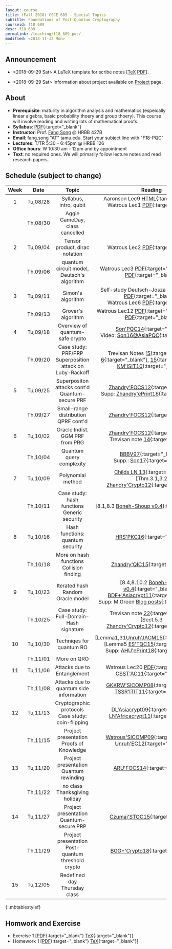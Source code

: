 ```yaml
---
layout: course
title: (Fall 2018) CSCE 689 - Special Topics 
subtitle: Foundations of Post-Quantum Cryptography
courseid: f18 689
desc: f18 689
permalink: /teaching/f18_689_pqc/
modified: <2018-11-12 Mon>
---
```


## Announcement
*  <2018-09-29 Sat> A LaTeX template for scribe notes
[[TeX]({{base}}/teaching/f18_689_pqc/f18_scribe.tex) [PDF]({{base}}/teaching/f18_689_pqc/f18_scribe.pdf)]. 

*  <2018-09-29 Sat> Information about project available on
[Project]({{base}}/teaching/f18_689_pqc/project/) page.

## About

*  **Prerequisite**: maturity in algorithm analysis and mathematics
   (espeically linear algebra, basic probability thoery and group
   thoery). This course will involve reading and writing lots of
   mathematical proofs. 
*  **Syllabus**:
   [PDF]({{base}}/teaching/f18_689_pqc/CSCE689_PQC_F18_syllabus.pdf){:target="_blank"} 
*  **Instructor**: Prof. [Fang Song]({{base}}/) @ HRBB 427B 
*  **Email**: fang.song "AT" tamu.edu. Start your subject line with "F18-PQC"
*  **Lectures**: T/TR 5:30 – 6:45pm @ HRBB 126
*  **Office hours**: W 10:30 am - 12pm and by appointment
*  **Text**: no required ones. We will primarily follow lecture notes
and read research papers. <!-- See the
**resource** [page]({{base}}/teaching/f18_689_pqc/resource/) for
useful materials. --> 


## Schedule (subject to change)

| Week | Date  | Topic | Reading |
|:-----:| :---------: |:----------:|:-----:|
|1| Tu,08/28  | Syllabus, intro, qubit |Aaronson Lec9 [HTML](http://www.scottaaronson.com/democritus/lec9.html){:target="_blank"} <br> Watrous Lec1 [PDF](https://cs.uwaterloo.ca/~watrous/CPSC519/LectureNotes/01.pdf){:target="_blank"} |
|| Th,08/30 | Aggie GameDay, class cancelled |
|2| Tu,09/04| Tensor product, dirac notation | Watrous Lec2 [PDF](https://cs.uwaterloo.ca/~watrous/CPSC519/LectureNotes/02.pdf){:target="_blank"}|
|| Th,09/06| quantum circuit model, Deutsch's algorithm| Watrous Lec3 [PDF](https://cs.uwaterloo.ca/~watrous/CPSC519/LectureNotes/03.pdf){:target="_blank"}, Lec4 [PDF](https://cs.uwaterloo.ca/~watrous/CPSC519/LectureNotes/04.pdf){:target="_blank"} |
|3| Tu,09/11| Simon's algorithm | Self-study Deutsch-Josza (Watrous Lec5 [PDF](https://cs.uwaterloo.ca/~watrous/CPSC519/LectureNotes/05.pdf){:target="_blank"}) <br>  Watrous Lec6 [PDF](https://cs.uwaterloo.ca/~watrous/CPSC519/LectureNotes/06.pdf){:target="_blank"}|
|| Th,09/13 | Grover's algorithm | Watrous Lec12 [PDF](https://cs.uwaterloo.ca/~watrous/CPSC519/LectureNotes/12.pdf){:target="_blank"}, Lec13 [PDF](https://cs.uwaterloo.ca/~watrous/CPSC519/LectureNotes/13.pdf){:target="_blank"} |
| 4 |Tu,09/18 | Overview of quantum-safe crypto | [Son'PQC14](https://eprint.iacr.org/2014/709){:target="_blank"} <br> Video: [Son16@AsiaPQC](https://www.youtube.com/watch?v=n39-FOmNh5g){:target="_blank"}|
|| Th,09/20| Case study: PRF/PRP <br> Superposition attack on Luby-Rackoff | Trevisan Notes [[5](https://people.eecs.berkeley.edu/~luca/cs276/lecture05.pdf){:target="_blank"}, [6](https://people.eecs.berkeley.edu/~luca/cs276/lecture06.pdf){:target="_blank"}, [15](https://people.eecs.berkeley.edu/~luca/cs276/lecture15.pdf){:target="_blank"}]<br> [KM'ISIT10](https://ieeexplore.ieee.org/stamp/stamp.jsp?arnumber=5513654){:target="_blank"} |
|5| Tu,09/25| Superpositon attacks cont'd <br> Quantum-secure PRF | [Zhandry'FOCS12](https://eprint.iacr.org/2012/182){:target="_blank"} <br> Supp: [Zhandry'ePrint16](https://eprint.iacr.org/2016/1076){:target="_blank"} | 
||Th,09/27| Small-range distribution <br> QPRF cont'd <br> | [Zhandry'FOCS12](https://eprint.iacr.org/2012/182){:target="_blank"} |
|6|Tu,10/02|Oracle Indist. <br> GGM PRF from PRG | [Zhandry'FOCS12](https://eprint.iacr.org/2012/182){:target="_blank"} <br> Trevisan note [14](https://people.eecs.berkeley.edu/~luca/cs276/lecture14.pdf){:target="_blank"}|
||Th,10/04| Quantum query complexity | [BBBV97](https://arxiv.org/pdf/quant-ph/9701001.pdf){:target="_blank"} <br> Supp.: [Son17](https://arxiv.org/abs/1709.01236){:target="_blank"} |
|7| Tu,10/09| Polynomial method | [Childs LN 13](https://www.cs.umd.edu/~amchilds/teaching/w13/l14.pdf){:target="_blank"} <br> [Thm.3.1,3.2 [Zhandry'Crypto12](https://eprint.iacr.org/2012/076){:target="_blank"}]|
||Th,10/11|Case study: hash functions <br> Generic security | [8.1,8.3 [Boneh-Shoup v0.4](https://crypto.stanford.edu/~dabo/cryptobook/){:target="_blank"}]|
|8| Tu,10/16| Hash functions: quantum security | [HRS'PKC16](https://eprint.iacr.org/2015/1256){:target="_blank"}|
||Th,10/18| More on hash functions <br> Collision finding | [Zhandry'QIC15](https://arxiv.org/abs/1312.1027){:target="_blank"} <br> |
|9|Tu,10/23| Iterated hash <br> Random Oracle model | [8.4,8.10.2 [Boneh-Shoup v0.4](https://crypto.stanford.edu/~dabo/cryptobook/){:target="_blank"}] <br> [BDF+'Asiacrypt11](https://eprint.iacr.org/2010/428){:target="_blank"} <br> Supp: M.Green [Blog posts](https://blog.cryptographyengineering.com/2011/09/29/what-is-random-oracle-model-and-why-3/){:target="_blank"} |
||Th,10/25| Case study: Full-Domain-Hash signature| Trevisan note [22](https://people.eecs.berkeley.edu/~luca/cs276/lecture22.pdf){:target="_blank"} <br> [Sect.5.3 [Zhandry'Crypto12](https://eprint.iacr.org/2012/076){:target="_blank"}]|
|10|Tu,10/30|Techniqes for quantum RO | [Lemma1,31[Unruh'JACM15](https://eprint.iacr.org/2013/606){:target="_blank"}] <br> [Lemma5 [ES'TQC15](https://eprint.iacr.org/2015/878){:target="_blank"}] <br> Supp: [AHU'ePrint18](https://eprint.iacr.org/2018/904){:target="_blank"} |
||Th,11/01|More on QRO ||
|11|Tu,11/06| Attacks due to Entanglement | Watrous Lec20 [PDF](https://cs.uwaterloo.ca/~watrous/CPSC519/LectureNotes/20.pdf){:target="_blank"} <br> [CSST'AC11](https://www.iacr.org/archive/asiacrypt2011/70730403/70730403.pdf){:target="_blank"}|
||Th,11/08| Attacks due to quantum side information | [GKKRW'SICOMP08](https://arxiv.org/abs/quant-ph/0611209){:target="_blank"} <br> [TSSR'ITIT11](https://arxiv.org/abs/1002.2436){:target="_blank"}|
|12|Tu,11/13| Cryptographic protocols <br> Case study: coin-flipping  | [DL'Asiacrypt09](https://arxiv.org/abs/0903.3118){:target="_blank"} <br> [LN'Africacrypt11](https://eprint.iacr.org/2011/065){:target="_blank"}|
||Th,11/15| Project presentation <br> Proofs of Knowledge | [Watrous'SICOMP09](https://cs.uwaterloo.ca/~watrous/Papers/ZeroKnowledgeAgainstQuantum.pdf){:target="_blank"} <br> [Unruh'EC12](https://eprint.iacr.org/2010/212){:target="_blank"}|
|13|Tu,11/20|Project presentation <br> Quantum rewinding | [ARU'FOCS14](https://eprint.iacr.org/2014/296){:target="_blank"}|
||Th,11/22| no class <br> Thanksgiving holiday||
|14| Tu,11/27| Project presentation <br> Quantum-secure PRP | [Czumaj'STOC15](https://www.dcs.warwick.ac.uk/~czumaj/PUBLICATIONS/CONFERENCES/Czumaj-STOC-2015-703-712.pdf){:target="_blank"} |
||Th,11/29| Project presentation <br> Post-quantum threshold crypto | [BGG+'Crypto18](https://eprint.iacr.org/2017/956){:target="_blank"} |
|15 | Tu,12/05| Redefined day <br> Thursday class||
{:.mbtablestylef}

## Homwork and Exercise 

* Exercise 1 [[PDF]({{base}}/teaching/f18_689_pqc/f18_pqc_ex1.pdf){:target="_blank"} [TeX]({{base}}/teaching/f18_689_pqc/f18_pqc_ex1.tex){:target="_blank"}]
* Homework 1 [[PDF]({{base}}/teaching/f18_689_pqc/f18_689_hw1.pdf){:target="_blank"} [TeX]({{base}}/teaching/f18_689_pqc/f18_689_hw1.tex){:target="_blank"}]


